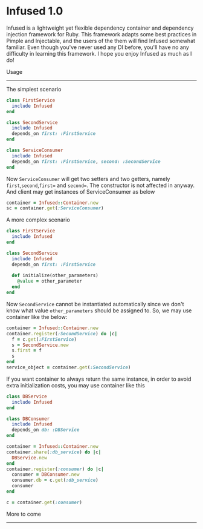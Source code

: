 Infused 1.0
=============

Infused is a lightweight yet flexible dependency container and dependency injection framework for Ruby.
This framework adapts some best practices in Pimple and Injectable, and the users of the them will find
Infused somewhat familiar. Even though you've never used any DI before, you'll have no any difficulty in
learning this framework. I hope you enjoy Infused as much as I do!

Usage
_____

The simplest scenario

```ruby
class FirstService
  include Infused
end

class SecondService
  include Infused
  depends_on first: :FirstService
end

class ServiceConsumer
  include Infused
  depends_on first: :FirstService, second: :SecondService
end
```

Now `ServiceConsumer` will get two setters and two getters, namely `first`,`second`,`first=` and `second=`.
The constructor is not affected in anyway. And client may get instances of ServiceConsumer as below

```ruby
container = Infused::Container.new
sc = container.get(:ServiceConsumer)
```

A more complex scenario

```ruby
class FirstService
  include Infused
end

class SecondService
  include Infused
  depends_on first: :FirstService
  
  def initialize(other_parameters)
    @value = other_parameter
  end
end
```

Now `SecondService` cannot be instantiated automatically since we don't know what value 
`other_parameters` should be assigned to. So, we may use container like the below:

```ruby
container = Infused::Container.new
container.register(:SecondService) do |c|
  f = c.get(:FirstService)
  s = SecondService.new
  s.first = f
  s
end
service_object = container.get(:SecondService)
```

If you want container to always return the same instance, in order to avoid extra initialization costs,
you may use container like this

```ruby
class DBService
  include Infused
end

class DBConsumer
  include Infused
  depends_on db: :DBService
end

container = Infused::Container.new
container.share(:db_service) do |c|
  DBService.new
end
container.register(:consumer) do |c|
  consumer = DBConsumer.new
  consumer.db = c.get(:db_service)
  consumer
end

c = container.get(:consumer)
```
More to come
____________
